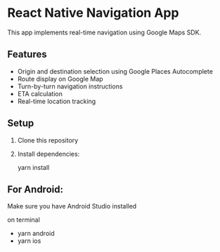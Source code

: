 # React Native Navigation App

This app implements real-time navigation using Google Maps SDK.

## Features
- Origin and destination selection using Google Places Autocomplete
- Route display on Google Map
- Turn-by-turn navigation instructions
- ETA calculation
- Real-time location tracking

## Setup

1. Clone this repository
2. Install dependencies:
  
   yarn install

## For Android:

Make sure you have Android Studio installed

on terminal
- yarn android
- yarn ios